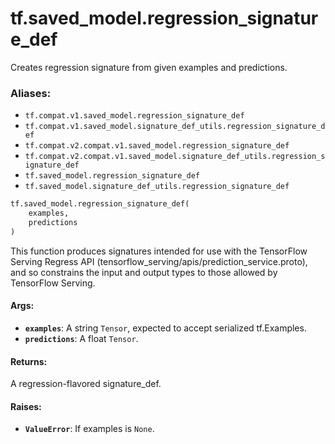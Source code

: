 <div itemscope itemtype="http://developers.google.com/ReferenceObject">
<meta itemprop="name" content="tf.saved_model.regression_signature_def" />
<meta itemprop="path" content="Stable" />
</div>

# tf.saved_model.regression_signature_def

Creates regression signature from given examples and predictions.

### Aliases:

* `tf.compat.v1.saved_model.regression_signature_def`
* `tf.compat.v1.saved_model.signature_def_utils.regression_signature_def`
* `tf.compat.v2.compat.v1.saved_model.regression_signature_def`
* `tf.compat.v2.compat.v1.saved_model.signature_def_utils.regression_signature_def`
* `tf.saved_model.regression_signature_def`
* `tf.saved_model.signature_def_utils.regression_signature_def`

``` python
tf.saved_model.regression_signature_def(
    examples,
    predictions
)
```

<!-- Placeholder for "Used in" -->

This function produces signatures intended for use with the TensorFlow Serving
Regress API (tensorflow_serving/apis/prediction_service.proto), and so
constrains the input and output types to those allowed by TensorFlow Serving.

#### Args:


* <b>`examples`</b>: A string `Tensor`, expected to accept serialized tf.Examples.
* <b>`predictions`</b>: A float `Tensor`.


#### Returns:

A regression-flavored signature_def.



#### Raises:


* <b>`ValueError`</b>: If examples is `None`.